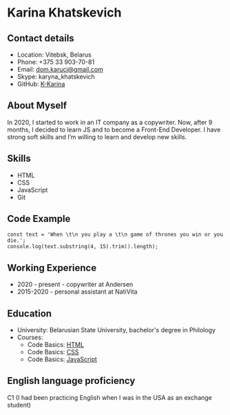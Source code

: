 # Karina Khatskevich

## Contact details

- Location: Vitebsk, Belarus
- Phone: +375 33 903-70-81
- Email: dom.karuci@gmail.com
- Skype: karyna_khatskevich
- GitHub: [K-Karina](https://github.com/K-Karina)

## About Myself

In 2020, I started to work in an IT company as a copywriter. Now, after 9 months, I decided to learn JS and to become a Front-End Developer. I have strong soft skills and I’m willing to learn and develop new skills.

## Skills

- HTML
- CSS
- JavaScript
- Git

## Code Example

```
const text = 'When \t\n you play a \t\n game of thrones you win or you die.';
console.log(text.substring(4, 15).trim().length);
```

## Working Experience

- 2020 - present - copywriter at Andersen
- 2015-2020 - personal assistant at NatiVita

## Education

- University: Belarusian State University, bachelor's degree in Philology
- Courses:
  - Code Basics: [HTML](https://ru.code-basics.com/languages/html)
  - Code Basics: [CSS](https://ru.code-basics.com/languages/css)
  - Code Basics: [JavaScript](https://ru.code-basics.com/languages/javascript)

## English language proficiency

C1 (I had been practicing English when I was in the USA as an exchange student)
